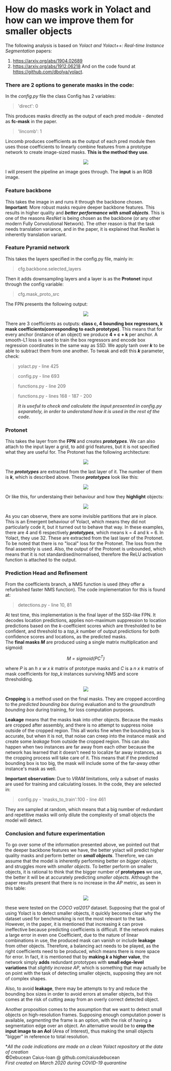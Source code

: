 # How do masks work in Yolact and how can we improve them for smaller objects
The following analysis is based on _Yolact and Yolact++: Real-time Instance Segmentation_ papers:
1. https://arxiv.org/abs/1904.02689
2. https://arxiv.org/abs/1912.06218
And on the code found at https://github.com/dbolya/yolact.

### There are 2 options to generate masks in the code:
In the  *config.py* file the class Config has 2 variables:
>'direct': 0

This produces masks directly as the output of each pred module - denoted as **fc-mask** in the paper.
>'lincomb': 1

Lincomb produces coefficients as the output of each pred module then uses those coefficients to linearly combine features from a prototype network to create image-sized masks. **This is the method they use**.
<div style="text-align:center"><img src="https://i.imgur.com/2mgVM4P.png" /></div> 

I will present the pipeline an image goes through. The **input** is an RGB image.
### Feature backbone
This takes the image in and runs it through the backbone chosen.
**Important**: More robust masks require deeper backbone features. This results in higher quality and ***better performance with small objects***. This is one of the reasons _ResNet_ is being chosen as the backbone (or any other modern Fully Convolutional Network). The other reason is that the task needs translation variance, and in the paper, it is explained that ResNet is inherently translation variant. 
### Feature Pyramid network
This takes the layers specified in the config.py file, mainly in:
>cfg.backbone.selected_layers

Then it adds downsampling layers and a layer is as the **Protonet** input through the config variable:
>cfg.mask_proto_src

The FPN presents the following output:
<div style="text-align:center"><img src="https://i.imgur.com/j9OMK4a.png" /></div> 

There are 3 coefficients as outputs: **class c, 4 bounding box regressors, k mask coefficients(corresponding to each prototype)**. This means that for every anchor (instance of an object) we produce **4 + c + k** per anchor. A smooth-L1 loss is used to train the box regressors and encode box regression coordinates in the same way as SSD. We apply tanh over **_k_** to be able to subtract them from one another. To tweak and edit this **_k_** parameter, check:
>yolact.py - line 425

>config.py - line 693

>functions.py - line 209

>functions.py - lines 168 - 187 - 200

>**_It is useful to check and calculate the input presented in config.py separately, in order to understand how it is used in the rest of the code._**

### Protonet
This takes the layer from the **FPN** and creates **_prototypes_**. We can also attach to the input layer a grid, to add grid features, but it is not specified what they are useful for. The Protonet has the following architecture:
<div style="text-align:center"><img src="https://i.imgur.com/pDJucl0.png" /></div> 

The **_prototypes_** are extracted from the last layer of it. The number of them is **_k_**, which is described above.
These **_prototypes_** look like this:
<div style="text-align:center"><img src="https://i.imgur.com/YImmZoQ.png" /></div> 

Or like this, for understaing their behaviour and how they **highlight** objects:
<div style="text-align:center"><img src="https://i.imgur.com/RG1jpbo.png" /></div> 

As you can observe, there are some invisible partitions that are in place. This is an Emergent behaviour of Yolact, which means they did not particularly code it, but it turned out to behave that way. In these examples, there are 4 and 6 respectively **_prototypes_**, which means k = 4 and k = 6.
In Yolact, they use 32. These are extracted from the last layer of the Protonet. 
To be noted that there is no "local" loss for the Protonet. The loss from the final assembly is used. Also, the output of the Protonet is unbounded, which means that it is not standardised/normalised, therefore the ReLU activation function is attached to the output.
### Prediction Head and Refinement
From the coefficients branch, a NMS function is used (they offer a refurbished faster NMS function). The code implementation for this is found at:
>detections.py - line 10, 81

At test time, this implementation is the final layer of the SSD-like FPN. It decodes location predictions, applies non-maximum suppression to location predictions based on the _k_-coefficient scores which are thresholded to be confident, and threshold to a _top_k_ number of output predictions for both confidence scores and locations, as the predicted masks.  
The **final masks _M_** are produced using a single matrix multiplication and sigmoid:
<div style="text-align:center"><i>M = sigmoid(PC<sup>T</sup>)

</i></div> 

where _P_ is an _h x w x k_ matrix of prototype masks and _C_ is a _n x k_ matrix of mask coefficients for *top_k* instances surviving NMS and score thresholding.

<div style="text-align:center"><img src="https://i.imgur.com/XUGkQoh.png" /></div> 

**Cropping** is a method used on the final masks. They are cropped according to the _predicted bounding box_ during evaluation and to the _groundtruth bounding box_ during training, for loss computation purposes.

**Leakage** means that the masks leak into other objects. Because the masks are cropped after assembly, and there is no attempt to suppress noise outside of the cropped region. This all works fine when the bounding box is accurate, but when it is not, that noise can creep into the instance mask and create some _leakage_ from outside the cropped region. This can also happen when two instances are far away from each other because the network has learned that it doesn't need to localize far away instances, as the cropping process will take care of it. This means that if the predicted bounding box is too big, the mask will include some of the far-away other instance's mask as well.

**Important observation:** Due to _VRAM_ limitations, only a subset of masks are used for training and calculating losses. In the code, they are selected in:
>config.py - 'masks_to_train':100              - line 461

They are sampled at random, which means that a big number of redundant and repetitive masks will only dilute the complexity of small objects the model will detect. 

### Conclusion and future experimentation
To go over some of the information presented above, we pointed out that the deeper backbone features we have, the better yolact will predict higher quality masks and perform better on **_small objects_**. Therefore, we can assume that the model is inherently performing better on _bigger objects_, and struggles more with _smaller objects_. To better perform on smaller objects, it is rational to think that the bigger number of **prototypes** we use, the better it will be at accurately predicting _smaller objects_. Although the paper results present that there is no increase in the _AP_ metric, as seen in this table:
<div style="text-align:center"><img src="https://i.imgur.com/wRswy1k.png" /></div> 

these were tested on the _COCO val2017_ dataset. Supposing that the goal of using Yolact is to detect smaller objects, it quickly becomes clear why the dataset used for benchmarking is not the most relevant to the task.
However, in the paper, it is mentioned that increasing _k_ can prove ineffective because predicting coefficients is difficult. If the network makes a large error in even one Coefficient, due to the nature of linear combinations in use, the produced mask can vanish or include **leakage** from other objects. 
Therefore, a balancing act needs to be played, as the right coefficients need to be produced, which means there is more space for error. In fact, it is mentioned that by **making _k_ a higher value**, the network simply **adds** redundant prototypes with **small edge-level variations** that _slightly increase AP_, which is something that may actually be on point with the task of detecting smaller objects, supposing they are not of complex shapes.

Also, to avoid **leakage**, there may be attempts to try and reduce the bounding box sizes in order to avoid errors at smaller objects, but this comes at the risk of cutting away from an overly correct detected object.

Another proposition comes to the assumption that we want to detect small objects on high-resolution frames. Supposing enough computation power is available, *segmenting* the frame is an option, with the risk of having a segmentation edge over an object. An alternative would be to **crop the input image to an AoI** (Area of Interest), thus making the small objects "bigger" in reference to total resolution.

<div>*<i>All the code indications are made on a clean Yolact repository at the date of creation</i></div>
<div>&copy;Debucean Caius-Ioan @ github.com/caiusdebucean</div>
<div> <i>First created on March 2020 during COVID-19 quarantine </i></div>
